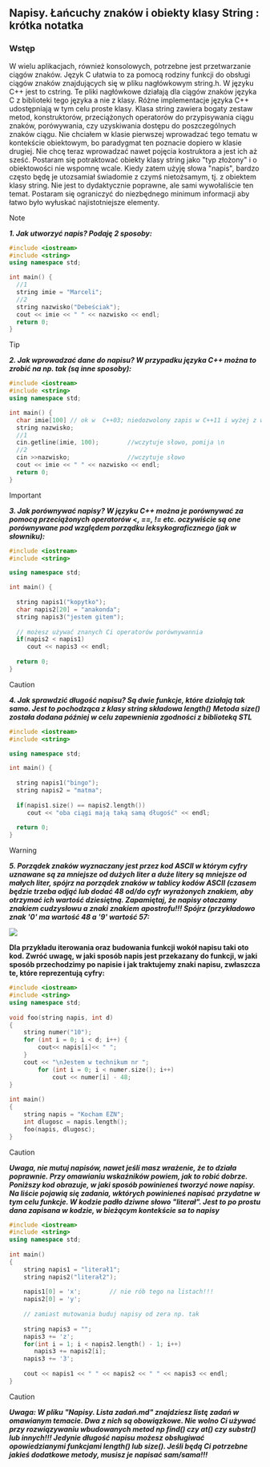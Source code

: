 ## Napisy. Łańcuchy znaków i obiekty klasy String : krótka notatka

### Wstęp

W wielu aplikacjach, również konsolowych, potrzebne jest przetwarzanie ciągów znaków.
Język C ułatwia to za pomocą rodziny funkcji do obsługi ciągów znaków znajdujących się w pliku nagłówkowym
string.h. W języku C++ jest to cstring. Te pliki nagłówkowe działają dla ciągów znaków języka C z biblioteki
tego języka a nie z klasy. Różne implementacje języka C++ udostępniają w tym celu proste klasy.
Klasa string zawiera bogaty zestaw metod, konstruktorów, przeciążonych operatorów do przypisywania ciągu
znaków, porówywania, czy uzyskiwania dostępu do poszczególnych znaków ciągu.
Nie chciałem w klasie pierwszej wprowadzać tego tematu w kontekście obiektowym, bo paradygmat ten poznacie dopiero
w klasie drugiej. Nie chcę teraz wprowadzać nawet pojęcia kostruktora a jest ich aż sześć.
Postaram się potraktować obiekty klasy string jako "typ złożony" i o obiektowości nie wspomnę wcale.
Kiedy zatem użyję słowa "napis", bardzo często będę je utozsamiał świadomie z czymś nietożsamym, tj. z 
obiektem klasy string. Nie jest to dydaktycznie poprawne, ale sami wywołaliście ten temat.
Postaram się ograniczyć do niezbędnego minimum informacji aby łatwo było wyłuskać najistotniejsze elementy.

> [!NOTE]
> ***1. Jak utworzyć napis? Podaję 2 sposoby:***

```cpp
#include <iostream>
#include <string>
using namespace std;

int main() {
  //1
  string imie = "Marceli";
  //2
  string nazwisko("Debeściak");
  cout << imie << " " << nazwisko << endl;
  return 0;
}
``` 

> [!TIP]
> ***2. Jak wprowadzać dane do napisu? W przypadku języka C++ można to zrobić na np. tak (są inne sposoby):***

```cpp
#include <iostream>
#include <string>
using namespace std;

int main() {
  char imie[100] // ok w  C++03; niedozwolony zapis w C++11 i wyżej z wyjątkiem c++17;
  string nazwisko;  
  //1
  cin.getline(imie, 100);        //wczytuje słowo, pomija \n
  //2
  cin >>nazwisko;                //wczytuje słowo  
  cout << imie << " " << nazwisko << endl;  
  return 0;
}
```

> [!IMPORTANT]
> ***3. Jak porównywać napisy? W języku C++ można je porównywać za pomocą przeciążonych operatorów <, ==, != etc.
> oczywiście są one porównywane pod względem porządku leksykograficznego (jak w słowniku):***

```cpp
#include <iostream>
#include <string>

using namespace std;

int main() {
  
  string napis1("kopytko");
  char napis2[20] = "anakonda";
  string napis3("jestem gitem");
  
  // możesz używać znanych Ci operatorów porównywannia
  if(napis2 < napis1)
     cout << napis3 << endl;
     
  return 0;
}
```

> [!CAUTION]
> ***4. Jak sprawdzić długość napisu? Są dwie funkcje, które działają tak samo. Jest to pochodząca z klasy string składowa length()***
> ***Metoda size() została dodana później w celu zapewnienia zgodności z biblioteką STL***

```cpp
#include <iostream>
#include <string>

using namespace std;

int main() {
  
  string napis1("bingo");
  string napis2 = "matma";
  
  if(napis1.size() == napis2.length())
     cout << "oba ciągi mają taką samą długość" << endl;
     
  return 0;
}
```

> [!WARNING]
> ***5. Porządek znaków wyznaczany jest przez kod ASCII w którym cyfry uznawane są za mniejsze od dużych liter  a duże litery są***
> ***mniejsze od małych liter, spójrz na porządek znaków w tablicy kodów ASCII (czasem będzie trzeba odjąć lub dodać 48 od/do cyfr***
> ***wyrażonych znakiem, aby otrzymać ich wartość dziesiętną. Zapamiętaj, że napisy otaczamy znakiem cudzysłowu a znaki znakiem***
> ***apostrofu!!! Spójrz (przykładowo znak '0' ma wartość 48 a '9' wartość 57:***

![](https://cdn.shopify.com/s/files/1/1014/5789/files/Standard-ASCII-Table_large.jpg?10669400161723642407)

****Dla przykładu iterowania oraz budowania funkcji wokół napisu taki oto kod. Zwróć uwagę, w jaki sposób napis jest przekazany do funkcji,
w jaki sposób przechodzimy po napisie i jak traktujemy znaki napisu, zwłaszcza te, które reprezentują cyfry:****

```cpp
#include <iostream>
#include <string> 
using namespace std; 
  
void foo(string napis, int d) 
{  
    string numer("10");
    for (int i = 0; i < d; i++) { 
        cout<< napis[i]<< " "; 
    }    
    cout << "\nJestem w technikum nr ";
        for (int i = 0; i < numer.size(); i++)  
            cout << numer[i] - 48; 
} 
  
int main() 
{ 
    string napis = "Kocham EZN"; 
    int dlugosc = napis.length(); 
    foo(napis, dlugosc); 
}
```
> [!CAUTION]
> ***Uwaga, nie mutuj napisów, nawet jeśli masz wrażenie, że to działa poprawnie. Przy omawianiu wskaźników powiem, jak to robić dobrze.***
> ***Poniższy kod obrazuje, w jaki sposób powinieneś tworzyć nowe napisy. Na liście pojawią się zadania, wktórych powinieneś napisać***
> ***przydatne w tym celu funkcje. W kodzie padło dziwne słowo "literał". Jest to po prostu dana zapisana w kodzie, w bieżącym kontekście sa to napisy***

```cpp
#include <iostream>
#include <string> 
using namespace std; 
  
int main() 
{
    string napis1 = "literał1";
    string napis2("literał2"); 
    
    napis1[0] = 'x';        // nie rób tego na listach!!!
    napis2[0] = 'y';          
    
    // zamiast mutowania buduj napisy od zera np. tak
    
    string napis3 = "";
    napis3 += 'z';
    for(int i = 1; i < napis2.length() - 1; i++)
       napis3 += napis2[i];
    napis3 += '3';
    
    cout << napis1 << " " << napis2 << " " << napis3 << endl;
}
```
> [!CAUTION]
>***Uwaga: W pliku "Napisy. Lista zadań.md" znajdziesz listę zadań w omawianym temacie. Dwa z nich są obowiązkowe.
> Nie wolno Ci używać przy rozwiązywaniu wbudowanych metod np find() czy at() czy substr() lub innych!!!
> Jedynie długość napisu możesz obsługiwać opowiedzianymi funkcjami length() lub size().
> Jeśli będą Ci potrzebne jakieś dodatkowe metody, musisz je napisać sam/sama!!!***
